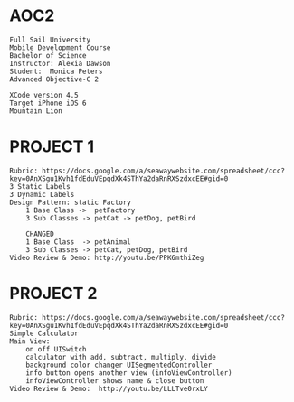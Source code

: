 AOC2
====
	Full Sail University
	Mobile Development Course
	Bachelor of Science
	Instructor: Alexia Dawson
	Student:  Monica Peters
	Advanced Objective-C 2

	XCode version 4.5
	Target iPhone iOS 6
	Mountain Lion

PROJECT 1
==========
	Rubric: https://docs.google.com/a/seawaywebsite.com/spreadsheet/ccc?key=0AnXSgu1Kvh1fdEduVEpqdXk4SThYa2daRnRXSzdxcEE#gid=0
	3 Static Labels
	3 Dynamic Labels
	Design Pattern: static Factory
		1 Base Class ->  petFactory
		3 Sub Classes -> petCat -> petDog, petBird

		CHANGED
		1 Base Class  -> petAnimal
		3 Sub Classes -> petCat, petDog, petBird
	Video Review & Demo: http://youtu.be/PPK6mthiZeg

PROJECT 2
==========
	Rubric: https://docs.google.com/a/seawaywebsite.com/spreadsheet/ccc?key=0AnXSgu1Kvh1fdEduVEpqdXk4SThYa2daRnRXSzdxcEE#gid=0
	Simple Calculator
	Main View: 
		on off UISwitch
		calculator with add, subtract, multiply, divide
		background color changer UISegmentedController
		info button opens another view (infoViewController)
		infoViewController shows name & close button
	Video Review & Demo:  http://youtu.be/LLLTve0rxLY
